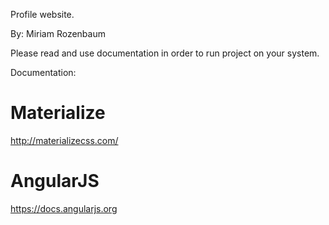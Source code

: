 
Profile website.

By: Miriam Rozenbaum

Please read and use documentation in order to run project on your system.

Documentation:
# Materialize
http://materializecss.com/
# AngularJS
https://docs.angularjs.org